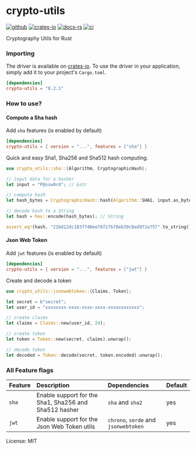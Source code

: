 # crypto-utils

[![github]](https://github.com/MedzikUser/rust-crypto-utils)
[![crates-io]](https://crates.io/crates/crypto-utils)
[![docs-rs]](https://docs.rs/crypto-utils)
[![ci]](https://github.com/MedzikUser/rust-crypto-utils/actions/workflows/rust.yml)

[github]: https://img.shields.io/badge/github-8da0cb?style=for-the-badge&labelColor=555555&logo=github
[crates-io]: https://img.shields.io/badge/crates.io-fc8d62?style=for-the-badge&labelColor=555555&logo=rust
[docs-rs]: https://img.shields.io/badge/docs.rs-66c2a5?style=for-the-badge&labelColor=555555&logo=docs.rs
[ci]: https://img.shields.io/github/workflow/status/MedzikUser/rust-crypto-utils/Rust/main?style=for-the-badge&logo=github

Cryptography Utils for Rust

### Importing
The driver is available on [crates-io](https://crates.io/crates/crypto-utils). To use the driver in
your application, simply add it to your project's `Cargo.toml`.

```toml
[dependencies]
crypto-utils = "0.2.1"
```

### How to use?

#### Compute a Sha hash

Add `sha` features (is enabled by default)

```toml
[dependencies]
crypto-utils = { version = "...", features = ["sha"] }
```

Quick and easy Sha1, Sha256 and Sha512 hash computing.

```rust
use crypto_utils::sha::{Algorithm, CryptographicHash};

// input data for a hasher
let input = "P@ssw0rd"; // &str

// compute hash
let hash_bytes = CryptographicHash::hash(Algorithm::SHA1, input.as_bytes()); // Vec<u8>

// decode hash to a String
let hash = hex::encode(hash_bytes); // String

assert_eq!(hash, "21bd12dc183f740ee76f27b78eb39c8ad972a757".to_string())
```

#### Json Web Token

Add `jwt` features (is enabled by default)

```toml
[dependencies]
crypto-utils = { version = "...", features = ["jwt"] }
```

Create and decode a token

```rust
use crypto_utils::jsonwebtoken::{Claims, Token};

let secret = b"secret";
let user_id = "xxxxxxxx-xxxx-xxxx-xxxx-xxxxxxxxxxxx";

// create claims
let claims = Claims::new(user_id, 24);

// create token
let token = Token::new(secret, claims).unwrap();

// decode token
let decoded = Token::decode(secret, token.encoded).unwrap();
```

### All Feature flags

| Feature    | Description                                                   | Dependencies                              | Default |
|:-----------|:-------------------------------------------------------------|:-------------------------------------------|:--------|
| `sha`      | Enable support for the Sha1, Sha256 and Sha512 hasher         | `sha` and `sha2`                          | yes     |
| `jwt`      | Enable support for the Json Web Token utils                   | `chrono`, `serde` and `jsonwebtoken`      | yes     |

License: MIT
